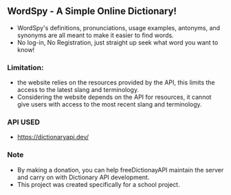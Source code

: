 ## WordSpy - A Simple Online Dictionary!
- WordSpy's definitions, pronunciations, usage examples, antonyms, and synonyms are all meant to make it easier to find words.
- No log-in, No Registration, just straight up seek what word you want to know!


### Limitation:
- the website relies on the resources provided by the API, this limits the access to the latest slang and terminology.
- Considering the website depends on the API for resources, it cannot give users with access to the most recent slang and terminology.


### API USED
- https://dictionaryapi.dev/ 


### Note
- By making a donation, you can help freeDictionayAPI maintain the server and carry on with Dictionary API development.
- This project was created specifically for a school project.

